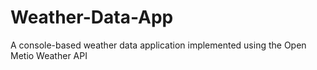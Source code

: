 # Weather-Data-App
A console-based weather data application implemented using the Open Metio Weather API

